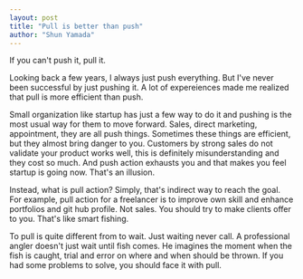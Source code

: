 ```yaml
---
layout: post
title: "Pull is better than push"
author: "Shun Yamada"
---
```


If you can't push it, pull it.

Looking back a few years, I always just push everything. But I've never been successful by just pushing it. A lot of expereiences made me realized that pull is more efficient than push.

Small organization like startup has just a few way to do it and pushing is the most usual way for them to move forward.
Sales, direct marketing, appointment, they are all push things. Sometimes these things are efficient, but they almost bring danger to you. Customers by strong sales do not validate your product works well, this is definitely misunderstanding and they cost so much. And push action exhausts you and that makes you feel startup is going now. That's an illusion.

Instead, what is pull action? Simply, that's indirect way to reach the goal. For example, pull action for a freelancer is to improve own skill and enhance portfolios and git hub profile. Not sales. You should try to make clients offer to you. That's like smart fishing.

To pull is quite different from to wait. Just waiting never call. A professional angler doesn't just wait until fish comes. He imagines the moment when the fish is caught, trial and error on where and when should be thrown. If you had some problems to solve, you should face it with pull.
